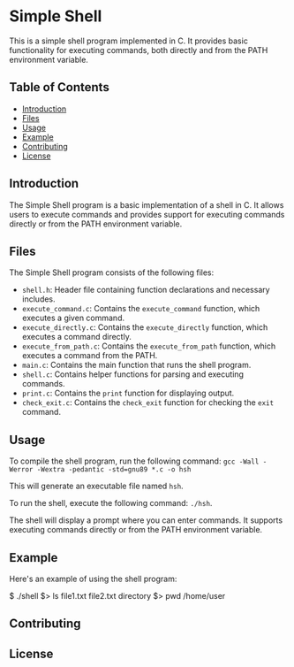 # Simple Shell

This is a simple shell program implemented in C. It provides basic functionality for executing commands, both directly and from the PATH environment variable.

## Table of Contents

- [Introduction](#introduction)
- [Files](#files)
- [Usage](#usage)
- [Example](#example)
- [Contributing](#contributing)
- [License](#license)

## Introduction

The Simple Shell program is a basic implementation of a shell in C. It allows users to execute commands and provides support for executing commands directly or from the PATH environment variable.

## Files

The Simple Shell program consists of the following files:

- `shell.h`: Header file containing function declarations and necessary includes.
- `execute_command.c`: Contains the `execute_command` function, which executes a given command.
- `execute_directly.c`: Contains the `execute_directly` function, which executes a command directly.
- `execute_from_path.c`: Contains the `execute_from_path` function, which executes a command from the PATH.
- `main.c`: Contains the main function that runs the shell program.
- `shell.c`: Contains helper functions for parsing and executing commands.
- `print.c`: Contains the `print` function for displaying output.
- `check_exit.c`: Contains the `check_exit` function for checking the `exit` command.

## Usage

To compile the shell program, run the following command: `gcc -Wall -Werror -Wextra -pedantic -std=gnu89 *.c -o hsh`

This will generate an executable file named `hsh`.

To run the shell, execute the following command: `./hsh`.


The shell will display a prompt where you can enter commands. It supports executing commands directly or from the PATH environment variable.

## Example

Here's an example of using the shell program:

$ ./shell
$> ls
file1.txt file2.txt directory
$> pwd
/home/user

## Contributing

## License
